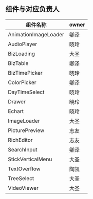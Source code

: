 ## 组件与对应负责人

|         组件名称            |    owner   |
|            ---             |    ---    |
|    AnimationImageLoader    |    卿泽    |     
|    AudioPlayer             |    晓玲    |
|    BizLoading              |    大圣    |
|    BizTable                |    卿泽    |
|    BizTimePicker           |    晓玲    |
|    ColorPicker             |    卿泽    |
|    DayTimeSelect           |    晓玲    |
|    Drawer                  |    晓玲    |
|    Echart                  |    晓玲    |
|    ImageLoader             |    大圣    |
|    PicturePreview          |    志友    |
|    RichEditor              |    志友    |
|    SearchInput             |    卿泽    |
|    StickVerticalMenu       |    大圣    |
|    TextOverflow            |    陶凯    |
|    TreeSelect              |    大圣    |
|    VideoViewer             |    大圣    |


